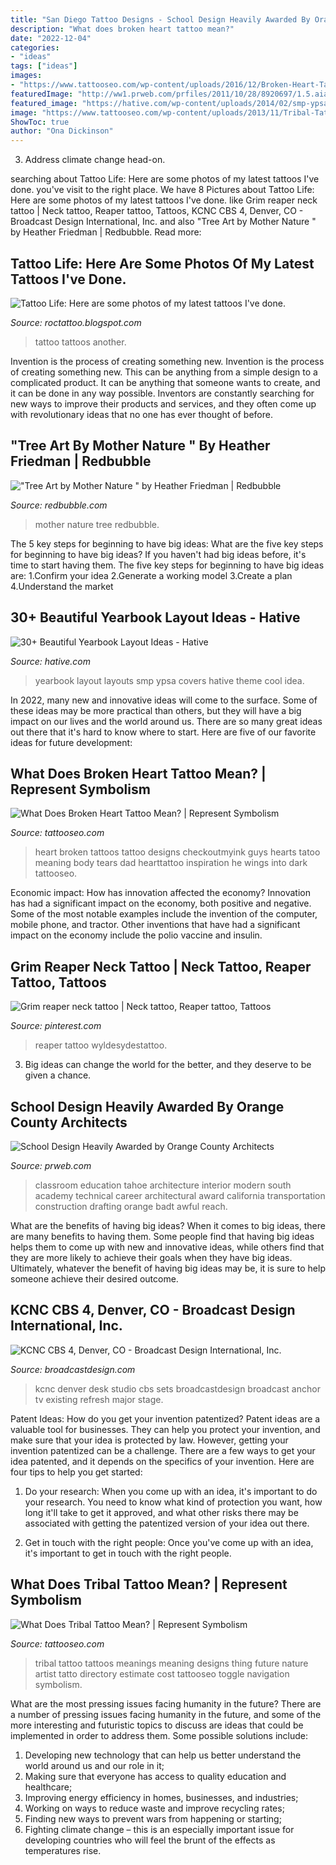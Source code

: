 ```yaml
---
title: "San Diego Tattoo Designs - School Design Heavily Awarded By Orange County Architects"
description: "What does broken heart tattoo mean?"
date: "2022-12-04"
categories:
- "ideas"
tags: ["ideas"]
images:
- "https://www.tattooseo.com/wp-content/uploads/2016/12/Broken-Heart-Tattoos-2.jpg"
featuredImage: "http://ww1.prweb.com/prfiles/2011/10/28/8920697/1.5.aiaoc.southtahoehighschool.jpg"
featured_image: "https://hative.com/wp-content/uploads/2014/02/smp-ypsa-yearbook-design-23.jpg"
image: "https://www.tattooseo.com/wp-content/uploads/2013/11/Tribal-Tattoo-Meanings-11.jpg"
ShowToc: true
author: "Ona Dickinson"
---
```



3. Address climate change head-on. 

	

		
searching about Tattoo Life: Here are some photos of my latest tattoos I&#039;ve done. you've visit to the right place. We have 8 Pictures about Tattoo Life: Here are some photos of my latest tattoos I&#039;ve done. like Grim reaper neck tattoo | Neck tattoo, Reaper tattoo, Tattoos, KCNC CBS 4, Denver, CO - Broadcast Design International, Inc. and also &quot;Tree Art by Mother Nature &quot; by Heather Friedman | Redbubble. Read more:
		
    
## Tattoo Life: Here Are Some Photos Of My Latest Tattoos I&#039;ve Done.

<img loading=lazy src="http://3.bp.blogspot.com/-GIGlEBMGCEQ/TmHVBGKhywI/AAAAAAAAAKA/CHsGZ17mb6M/s1600/DSCF9569_0106.jpg" onerror="this.onerror=null;this.src='https://tse1.mm.bing.net/th?id=OIP.4fLPlIKTdPPh6xrgKYFV1wHaLB&amp;pid=15.1';" alt="Tattoo Life: Here are some photos of my latest tattoos I&#039;ve done.">

_Source: roctattoo.blogspot.com_

>tattoo tattoos another. 

	

Invention is the process of creating something new.
Invention is the process of creating something new. This can be anything from a simple design to a complicated product. It can be anything that someone wants to create, and it can be done in any way possible. Inventors are constantly searching for new ways to improve their products and services, and they often come up with revolutionary ideas that no one has ever thought of before.

    
## &quot;Tree Art By Mother Nature &quot; By Heather Friedman | Redbubble

<img loading=lazy src="https://ih1.redbubble.net/image.9837761.5905/flat,1000x1000,075,f.u17.jpg" onerror="this.onerror=null;this.src='https://tse2.mm.bing.net/th?id=OIP.3YlBfe7rSVaAloeRIiCpMwHaLG&amp;pid=15.1';" alt="&quot;Tree Art by Mother Nature &quot; by Heather Friedman | Redbubble">

_Source: redbubble.com_

>mother nature tree redbubble. 

	

The 5 key steps for beginning to have big ideas: What are the five key steps for beginning to have big ideas?
If you haven't had big ideas before, it's time to start having them. The five key steps for beginning to have big ideas are: 1.Confirm your idea 2.Generate a working model 3.Create a plan 4.Understand the market 
    
## 30+ Beautiful Yearbook Layout Ideas - Hative

<img loading=lazy src="https://hative.com/wp-content/uploads/2014/02/smp-ypsa-yearbook-design-23.jpg" onerror="this.onerror=null;this.src='https://tse2.mm.bing.net/th?id=OIP.rWDs0fzHAUkFWbNEpcSCYwHaLG&amp;pid=15.1';" alt="30+ Beautiful Yearbook Layout Ideas - Hative">

_Source: hative.com_

>yearbook layout layouts smp ypsa covers hative theme cool idea. 

	

In 2022, many new and innovative ideas will come to the surface. Some of these ideas may be more practical than others, but they will have a big impact on our lives and the world around us. There are so many great ideas out there that it's hard to know where to start. Here are five of our favorite ideas for future development:

    
## What Does Broken Heart Tattoo Mean? | Represent Symbolism

<img loading=lazy src="https://www.tattooseo.com/wp-content/uploads/2016/12/Broken-Heart-Tattoos-2.jpg" onerror="this.onerror=null;this.src='https://tse1.mm.bing.net/th?id=OIP.yP2K7xYAp1zFsCCpSbWaCwAAAA&amp;pid=15.1';" alt="What Does Broken Heart Tattoo Mean? | Represent Symbolism">

_Source: tattooseo.com_

>heart broken tattoos tattoo designs checkoutmyink guys hearts tatoo meaning body tears dad hearttattoo inspiration he wings into dark tattooseo. 

	

Economic impact: How has innovation affected the economy?
Innovation has had a significant impact on the economy, both positive and negative. Some of the most notable examples include the invention of the computer, mobile phone, and tractor. Other inventions that have had a significant impact on the economy include the polio vaccine and insulin.

    
## Grim Reaper Neck Tattoo | Neck Tattoo, Reaper Tattoo, Tattoos

<img loading=lazy src="https://i.pinimg.com/736x/ac/62/e5/ac62e54734b72ad827623b2e02869f98.jpg" onerror="this.onerror=null;this.src='https://tse1.mm.bing.net/th?id=OIP.KCYXSrG-TyOJV7hl7dC6_gHaJ3&amp;pid=15.1';" alt="Grim reaper neck tattoo | Neck tattoo, Reaper tattoo, Tattoos">

_Source: pinterest.com_

>reaper tattoo wyldesydestattoo. 

	

3. Big ideas can change the world for the better, and they deserve to be given a chance.

    
## School Design Heavily Awarded By Orange County Architects

<img loading=lazy src="http://ww1.prweb.com/prfiles/2011/10/28/8920697/1.5.aiaoc.southtahoehighschool.jpg" onerror="this.onerror=null;this.src='https://tse4.mm.bing.net/th?id=OIP.dw15vGQk3VcWRFhg_hD7mQHaE7&amp;pid=15.1';" alt="School Design Heavily Awarded by Orange County Architects">

_Source: prweb.com_

>classroom education tahoe architecture interior modern south academy technical career architectural award california transportation construction drafting orange badt awful reach. 

	

What are the benefits of having big ideas?
When it comes to big ideas, there are many benefits to having them. Some people find that having big ideas helps them to come up with new and innovative ideas, while others find that they are more likely to achieve their goals when they have big ideas. Ultimately, whatever the benefit of having big ideas may be, it is sure to help someone achieve their desired outcome.

    
## KCNC CBS 4, Denver, CO - Broadcast Design International, Inc.

<img loading=lazy src="http://www.broadcastdesign.com/wp/wp-content/uploads/2013/11/2013-KCNC_3.jpg" onerror="this.onerror=null;this.src='https://tse2.mm.bing.net/th?id=OIP.u-vySopJtuwjwMD8eHLeRwHaEJ&amp;pid=15.1';" alt="KCNC CBS 4, Denver, CO - Broadcast Design International, Inc.">

_Source: broadcastdesign.com_

>kcnc denver desk studio cbs sets broadcastdesign broadcast anchor tv existing refresh major stage. 

	

Patent Ideas: How do you get your invention patentized?
Patent ideas are a valuable tool for businesses. They can help you protect your invention, and make sure that your idea is protected by law. However, getting your invention patentized can be a challenge. There are a few ways to get your idea patented, and it depends on the specifics of your invention. Here are four tips to help you get started: 
1. Do your research: When you come up with an idea, it's important to do your research. You need to know what kind of protection you want, how long it'll take to get it approved, and what other risks there may be associated with getting the patentized version of your idea out there. 

2. Get in touch with the right people: Once you've come up with an idea, it's important to get in touch with the right people.

    
## What Does Tribal Tattoo Mean? | Represent Symbolism

<img loading=lazy src="https://www.tattooseo.com/wp-content/uploads/2013/11/Tribal-Tattoo-Meanings-11.jpg" onerror="this.onerror=null;this.src='https://tse3.mm.bing.net/th?id=OIP.uUv5oJRobBqXIxL4e_zLfgAAAA&amp;pid=15.1';" alt="What Does Tribal Tattoo Mean? | Represent Symbolism">

_Source: tattooseo.com_

>tribal tattoo tattoos meanings meaning designs thing future nature artist tatto directory estimate cost tattooseo toggle navigation symbolism. 

	

What are the most pressing issues facing humanity in the future?
There are a number of pressing issues facing humanity in the future, and some of the more interesting and futuristic topics to discuss are ideas that could be implemented in order to address them. Some possible solutions include: 
1) Developing new technology that can help us better understand the world around us and our role in it; 
2) Making sure that everyone has access to quality education and healthcare; 
3) Improving energy efficiency in homes, businesses, and industries; 
4) Working on ways to reduce waste and improve recycling rates; 
5) Finding new ways to prevent wars from happening or starting; 
6) Fighting climate change – this is an especially important issue for developing countries who will feel the brunt of the effects as temperatures rise.

